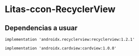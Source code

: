 # Litas-ccon-RecyclerView

## Dependencias a usuar
```
implementation 'androidx.recyclerview:recyclerview:1.2.1'
```
```
implementation 'androidx.cardview:cardview:1.0.0'
```
